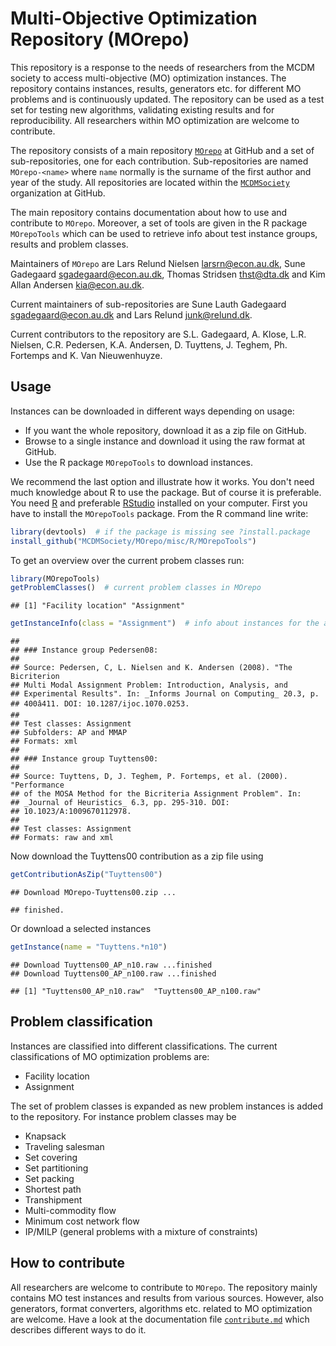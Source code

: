 
Multi-Objective Optimization Repository (MOrepo)
================================================

This repository is a response to the needs of researchers from the MCDM society to access multi-objective (MO) optimization instances. The repository contains instances, results, generators etc. for different MO problems and is continuously updated. The repository can be used as a test set for testing new algorithms, validating existing results and for reproducibility. All researchers within MO optimization are welcome to contribute.

The repository consists of a main repository [`MOrepo`](https://github.com/MCDMSociety/MOrepo) at GitHub and a set of sub-repositories, one for each contribution. Sub-repositories are named `MOrepo-<name>` where `name` normally is the surname of the first author and year of the study. All repositories are located within the [`MCDMSociety`](https://github.com/MCDMSociety/) organization at GitHub.

The main repository contains documentation about how to use and contribute to `MOrepo`. Moreover, a set of tools are given in the R package `MOrepoTools` which can be used to retrieve info about test instance groups, results and problem classes.

<!-- - `instances` - A folder containing the instance sets. Each instance set in contained in a subfolder for each paper using the instances the first time. -->
<!-- - `results` - A folder containing results for the instances. Results may be a set of nondominated points (or an approximation), upper and lower bounds etc. Results are not stored in the `instances` folder since different papers may have results for the same instances. -->
<!-- - `misc` - A folder with stuff that cannot be included into the two folders above such as R packages, generators, converters etc.  -->
Maintainers of `MOrepo` are Lars Relund Nielsen <larsrn@econ.au.dk>, Sune Gadegaard <sgadegaard@econ.au.dk>, Thomas Stridsen <thst@dta.dk> and Kim Allan Andersen <kia@econ.au.dk>.

Current maintainers of sub-repositories are Sune Lauth Gadegaard <sgadegaard@econ.au.dk> and Lars Relund <junk@relund.dk>.

Current contributors to the repository are S.L. Gadegaard, A. Klose, L.R. Nielsen, C.R. Pedersen, K.A. Andersen, D. Tuyttens, J. Teghem, Ph. Fortemps and K. Van Nieuwenhuyze.

Usage
-----

Instances can be downloaded in different ways depending on usage:

-   If you want the whole repository, download it as a zip file on GitHub.
-   Browse to a single instance and download it using the raw format at GitHub.
-   Use the R package `MOrepoTools` to download instances.

We recommend the last option and illustrate how it works. You don't need much knowledge about R to use the package. But of course it is preferable. You need [R](https://www.r-project.org/) and preferable [RStudio](https://www.rstudio.com/) installed on your computer. First you have to install the `MOrepoTools` package. From the R command line write:

``` r
library(devtools)  # if the package is missing see ?install.package 
install_github("MCDMSociety/MOrepo/misc/R/MOrepoTools")
```

To get an overview over the current probem classes run:

``` r
library(MOrepoTools)
getProblemClasses()  # current problem classes in MOrepo
```

    ## [1] "Facility location" "Assignment"

``` r
getInstanceInfo(class = "Assignment")  # info about instances for the assignment problem
```

    ## 
    ## ### Instance group Pedersen08:
    ## 
    ## Source: Pedersen, C, L. Nielsen and K. Andersen (2008). "The Bicriterion
    ## Multi Modal Assignment Problem: Introduction, Analysis, and
    ## Experimental Results". In: _Informs Journal on Computing_ 20.3, p.
    ## 400â411. DOI: 10.1287/ijoc.1070.0253.
    ## 
    ## Test classes: Assignment  
    ## Subfolders: AP and MMAP  
    ## Formats: xml  
    ## 
    ## ### Instance group Tuyttens00:
    ## 
    ## Source: Tuyttens, D, J. Teghem, P. Fortemps, et al. (2000). "Performance
    ## of the MOSA Method for the Bicriteria Assignment Problem". In:
    ## _Journal of Heuristics_ 6.3, pp. 295-310. DOI:
    ## 10.1023/A:1009670112978.
    ## 
    ## Test classes: Assignment  
    ## Formats: raw and xml

Now download the Tuyttens00 contribution as a zip file using

``` r
getContributionAsZip("Tuyttens00")
```

    ## Download MOrepo-Tuyttens00.zip ...

    ## finished.

Or download a selected instances

``` r
getInstance(name = "Tuyttens.*n10")
```

    ## Download Tuyttens00_AP_n10.raw ...finished
    ## Download Tuyttens00_AP_n100.raw ...finished

    ## [1] "Tuyttens00_AP_n10.raw"  "Tuyttens00_AP_n100.raw"

Problem classification
----------------------

Instances are classified into different classifications. The current classifications of MO optimization problems are:

-   Facility location
-   Assignment

The set of problem classes is expanded as new problem instances is added to the repository. For instance problem classes may be

-   Knapsack
-   Traveling salesman
-   Set covering
-   Set partitioning
-   Set packing
-   Shortest path
-   Transhipment
-   Multi-commodity flow
-   Minimum cost network flow
-   IP/MILP (general problems with a mixture of constraints)

How to contribute
-----------------

All researchers are welcome to contribute to `MOrepo`. The repository mainly contains MO test instances and results from various sources. However, also generators, format converters, algorithms etc. related to MO optimization are welcome. Have a look at the documentation file [`contribute.md`](contribute.md) which describes different ways to do it.

<!-- ## Instance format 

 
 - Free MPS format
 - Raw with desc









## Validators


R package

- check a contribution
- download a set of test instances
- download solutions and plot
- download citation
- merge ndsets



 

 
 
## Instance numbering


## Biblography










The MCDM society would benefit from a joint multi-objective optimization repository with MOO instances and algorithms. In this talk we will present our ideas about the open-source Multi-Objective Optimization Repository (MOPR) and give an overview over current features and progress. The talk is also open for discussion about feature requests etc.   -->
